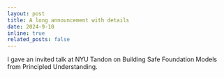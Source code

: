 ```yaml
---
layout: post
title: A long announcement with details
date: 2024-9-10
inline: true
related_posts: false
---
```


I gave an invited talk at NYU Tandon on Building Safe Foundation Models from Principled Understanding.